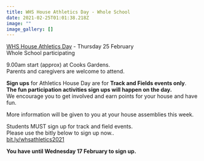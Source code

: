 ```yaml
---
title: WHS House Athletics Day - Whole School
date: 2021-02-25T01:01:38.218Z
image: ""
image_gallery: []
---
```

[WHS House Athletics Day](https://res.cloudinary.com/whanganuihigh/image/upload/v1613953868/newsletters/Inter_-_House_Athletics_Day_Thursday_25_March_2021.pdf) - Thursday 25 February  
Whole School participating  

9.00am start (approx) at Cooks Gardens.  
Parents and caregivers are welcome to attend. 

**Sign ups** for Athletics House Day are for **Track and Fields events only**.  
**The fun participation activities sign ups will happen on the day.**  
We encourage you to get involved and earn points for your house and have fun.

More information will be given to you at your house assemblies this week.

Students MUST sign up for track and field events.  
Please use the bitly below to sign up now..  
[bit.ly/whsathletics2021](https://docs.google.com/forms/d/e/1FAIpQLSfvEgBFiheYoRnUg590GqNFyfqt63CTM5Gk5fVVcr1IfCohLg/viewform)

**You have until Wednesday 17 February to sign up.**
